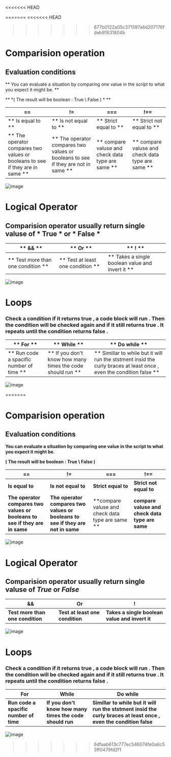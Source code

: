 <<<<<<< HEAD

=======
<<<<<<< HEAD
>>>>>>> 677b0122a05c371597a6d207176fdeb91831804b
# Comparision operation 
## Evaluation conditions 

** You can evaluate a situation by comparing one value in the script to what you expect it might be. **

** *( The result will be boolean : True \ False ) * **


| == | != | === |!==
|-------------------------------------------------|------------| -----------------------------|-----------------------------|
| ** Is equal to ** | ** Is not equal to ** | ** Strict equal to ** |** Strict not equal to ** |
 |** The operator compares two values or booleans to see if they are in same ** | ** The operator compares two values or booleans to see if they are not in same ** | ** compare valuse and check data type are same  ** | ** compare valuse and check data type are same ** |

![image](https://codeahoy.com/assets/images/==-vs-===-in-Javascript.png)



 # Logical Operator

## Comparision operator usually return single valuse of  * True * or * False *

|** && ** | ** Or ** |** ! ** |
|-------------------| ----------------- | ----------|
|** Test more than one condition **| ** Test at least one condition **| ** Takes a single boolean value and invert it ** |

![image](https://cdn.educba.com/academy/wp-content/uploads/2020/01/Logical-Operators-in-C-1.jpg)

# Loops 
### Check a condition if it returns true , a code block will run . Then the condition will be checked again and if it still returns true . It repeats until the condition returns false . 
 
 | ** For ** | ** While ** | ** Do while ** |
 | ----------------------------- | ------------------- | -----------------|
 | ** Run code a spacific number of time ** | ** If you don't know how many times the code should run ** | ** Simillar to while but it will run the ststment insid the curly braces at least once , even the condition false ** |

![image](https://image.shutterstock.com/image-vector/loop-logo-vector-ribbon-lettering-260nw-1425991553.jpg)






=======
# Comparision operation 
## Evaluation conditions 

**You can evaluate a situation by comparing one value in the script to what you expect it might be.**

**( The result will be boolean : True \ False )**


| == | != | === |!==
|-------------------------------------------------|------------| -----------------------------|-----------------------------|
| **Is equal to** | **Is not equal to** | **Strict equal to** |**Strict not equal to** |
 |**The operator compares two values or booleans to see if they are in same** |**The operator compares two values or booleans to see if they are not in same** | **compare valuse and check data type are same ** | **compare valuse and check data type are same** |

![image](https://codeahoy.com/assets/images/==-vs-===-in-Javascript.png)



 # Logical Operator

## Comparision operator usually return single valuse of  *True* or *False*

|**&&** | **Or** |**!** |
|-------------------| ----------------- | ----------|
|**Test more than one condition**| **Test at least one condition**| **Takes a single boolean value and invert it** |

![image](https://cdn.educba.com/academy/wp-content/uploads/2020/01/Logical-Operators-in-C-1.jpg)

# Loops 
### Check a condition if it returns true , a code block will run . Then the condition will be checked again and if it still returns true . It repeats until the condition returns false . 
 
 | **For** | **While** | **Do while** |
 | ----------------------------- | ------------------- | -----------------|
 | **Run code a spacific number of time** | **If you don't know how many times the code should run** | **Simillar to while but it will run the ststment insid the curly braces at least once , even the condition false** |

![image](https://image.shutterstock.com/image-vector/loop-logo-vector-ribbon-lettering-260nw-1425991553.jpg)
>>>>>>> 6dfaab613c777ec546074fe0a6c53ff0479fd2f1
